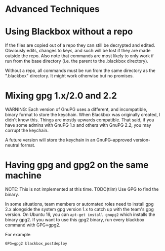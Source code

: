 Advanced Techniques
===================


# Using Blackbox without a repo

If the files are copied out of a repo they can still be decrypted and
edited. Obviously edits, changes to keys, and such will be lost if
they are made outside the repo. Also note that commands are most
likely to only work if run from the base directory (i.e. the parent to
the .blackbox directory).

Without a repo, all commands must be run from the same directory
as the ".blackbox" directory.  It might work otherwise but no
promises.


# Mixing gpg 1.x/2.0 and 2.2

WARNING: Each version of GnuPG uses a different, and incompatible,
binary format to store the keychain.  When Blackbox was originally
created, I didn't know this.  Things are mostly upwards compatible.
That said, if you have some admins with GnuPG 1.x and others with GnuPG 2.2,
you may corrupt the keychain.

A future version will store the keychain in an GnuPG-approved
version-neutral format.


# Having gpg and gpg2 on the same machine

NOTE: This is not implemented at this time. TODO(tlim) Use GPG to find
the binary.

In some situations, team members or automated roles need to install gpg
2.x alongside the system gpg version 1.x to catch up with the team's gpg
version. On Ubuntu 16, you can ```apt-get install gnupg2``` which
installs the binary gpg2. If you want to use this gpg2 binary, run every
blackbox command with GPG=gpg2.

For example:

```
GPG=gpg2 blackbox_postdeploy
```

